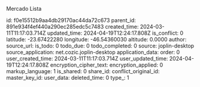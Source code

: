 Mercado Lista

id: f0e15512b9aa4db29170ac44da72c673
parent_id: 891e934f4ef440a290ec285edc5c7483
created_time: 2024-03-11T11:17:03.714Z
updated_time: 2024-04-19T12:24:17.808Z
is_conflict: 0
latitude: -23.67422280
longitude: -46.54360030
altitude: 0.0000
author: 
source_url: 
is_todo: 0
todo_due: 0
todo_completed: 0
source: joplin-desktop
source_application: net.cozic.joplin-desktop
application_data: 
order: 0
user_created_time: 2024-03-11T11:17:03.714Z
user_updated_time: 2024-04-19T12:24:17.808Z
encryption_cipher_text: 
encryption_applied: 0
markup_language: 1
is_shared: 0
share_id: 
conflict_original_id: 
master_key_id: 
user_data: 
deleted_time: 0
type_: 1